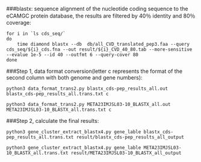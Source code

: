 ###blastx: sequence alignment of the nucleotide coding sequence to the eCAMGC protein database, the results are filtered by 40％ identity and 80％ coverage:
```
for i in `ls cds_seq/`
do
	time diamond blastx --db  db/all_CVD_translated_pep3.faa --query cds_seq/${i}_cds.fna --out result/${i}_CVD_40_80.tab --more-sensitive --evalue 1e-5 --id 40 --outfmt 6 --query-cover 80
done
```
###Step 1, data format conversion(letter c represents the format of the second column with both genome and gene numbers):
```
python3 data_format_trans2.py blastx_cds-pep_results_all.out blastx_cds-pep_results_all.trans.txt c
```
```
python3 data_format_trans2.py META23IMJSL03-10_BLASTX_all.out META23IMJSL03-10_BLASTX_all.trans.txt c
```

###Step 2, calculate the final results:
```
python3 gene_cluster_extract_blastx4.py gene_lable blastx_cds-pep_results_all.trans.txt result/blastx_cds-pep_results_all_output
```
```
python3 gene_cluster_extract_blastx4.py gene_lable META23IMJSL03-10_BLASTX_all.trans.txt result/META23IMJSL03-10_BLASTX_all_output
```